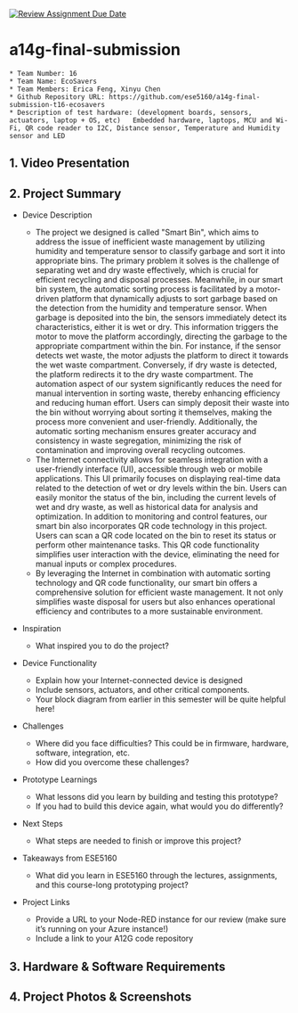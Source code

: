 [![Review Assignment Due Date](https://classroom.github.com/assets/deadline-readme-button-24ddc0f5d75046c5622901739e7c5dd533143b0c8e959d652212380cedb1ea36.svg)](https://classroom.github.com/a/kzkUPShx)
# a14g-final-submission

    * Team Number: 16
    * Team Name: EcoSavers
    * Team Members: Erica Feng, Xinyu Chen
    * Github Repository URL: https://github.com/ese5160/a14g-final-submission-t16-ecosavers
    * Description of test hardware: (development boards, sensors, actuators, laptop + OS, etc)   Embedded hardware, laptops, MCU and Wi-Fi, QR code reader to I2C, Distance sensor, Temperature and Humidity sensor and LED


## 1. Video Presentation

## 2. Project Summary
- Device Description
   - The project we designed is called "Smart Bin", which aims to address the issue of inefficient waste management by utilizing humidity and temperature sensor to classify garbage and sort it into appropriate bins. The primary problem it solves is the challenge of separating wet and dry waste effectively, which is crucial for efficient recycling and disposal processes. Meanwhile, in our smart bin system, the automatic sorting process is facilitated by a motor-driven platform that dynamically adjusts to sort garbage based on the detection from the humidity and temperature sensor. When garbage is deposited into the bin, the sensors immediately detect its characteristics, either it is wet or dry. This information triggers the motor to move the platform accordingly, directing the garbage to the appropriate compartment within the bin. For instance, if the sensor detects wet waste, the motor adjusts the platform to direct it towards the wet waste compartment. Conversely, if dry waste is detected, the platform redirects it to the dry waste compartment. The automation aspect of our system significantly reduces the need for manual intervention in sorting waste, thereby enhancing efficiency and reducing human effort. Users can simply deposit their waste into the bin without worrying about sorting it themselves, making the process more convenient and user-friendly. Additionally, the automatic sorting mechanism ensures greater accuracy and consistency in waste segregation, minimizing the risk of contamination and improving overall recycling outcomes.
   - The Internet connectivity allows for seamless integration with a user-friendly interface (UI), accessible through web or mobile applications. This UI primarily focuses on displaying real-time data related to the detection of wet or dry levels within the bin. Users can easily monitor the status of the bin, including the current levels of wet and dry waste, as well as historical data for analysis and optimization. In addition to monitoring and control features, our smart bin also incorporates QR code technology in this project. Users can scan a QR code located on the bin to reset its status or perform other maintenance tasks. This QR code functionality simplifies user interaction with the device, eliminating the need for manual inputs or complex procedures.
   - By leveraging the Internet in combination with automatic sorting technology and QR code functionality, our smart bin offers a comprehensive solution for efficient waste management. It not only simplifies waste disposal for users but also enhances operational efficiency and contributes to a more sustainable environment.

- Inspiration
   - What inspired you to do the project?

- Device Functionality
   - Explain how your Internet-connected device is designed
   - Include sensors, actuators, and other critical components.
   - Your block diagram from earlier in this semester will be quite helpful here!
- Challenges
   - Where did you face difficulties? This could be in firmware, hardware, software, integration, etc.
   - How did you overcome these challenges?
- Prototype Learnings
   - What lessons did you learn by building and testing this prototype?
   - If you had to build this device again, what would you do differently?
- Next Steps
   - What steps are needed to finish or improve this project?
- Takeaways from ESE5160
   - What did you learn in ESE5160 through the lectures, assignments, and this course-long prototyping project?
- Project Links
   - Provide a URL to your Node-RED instance for our review (make sure it’s running on your Azure instance!)
   - Include a link to your A12G code repository


## 3. Hardware & Software Requirements

## 4. Project Photos & Screenshots
